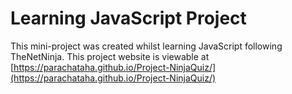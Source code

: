 # Learning JavaScript Project

This mini-project was created whilst learning JavaScript following TheNetNinja. This project website is viewable at [https://parachataha.github.io/Project-NinjaQuiz/](https://parachataha.github.io/Project-NinjaQuiz/)
